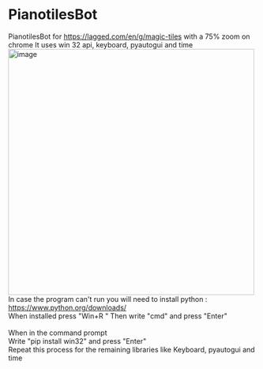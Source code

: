 # PianotilesBot
PianotilesBot for https://lagged.com/en/g/magic-tiles with a 75% zoom on chrome
It uses win 32 api, keyboard, pyautogui and time 
<img width="498" alt="image" src="https://github.com/AnCarsenat/PianotilesBot/assets/87574028/b6008060-2bee-4bd9-9eb6-9ab66b7408c1">
<br >
In case the program can't run you will need to install python : https://www.python.org/downloads/
<br >
When installed press "Win+R "
Then write "cmd" and press "Enter"
<br >
<br > When in the command prompt
<br > Write "pip install win32" and press "Enter"
<br > Repeat this process for the remaining libraries like Keyboard, pyautogui and time

